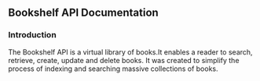 ## Bookshelf API Documentation

### Introduction

The Bookshelf API is a virtual library of books.It enables a reader to search, retrieve, create, update and delete books. It was created to simplify the process of indexing and searching massive collections of books.



